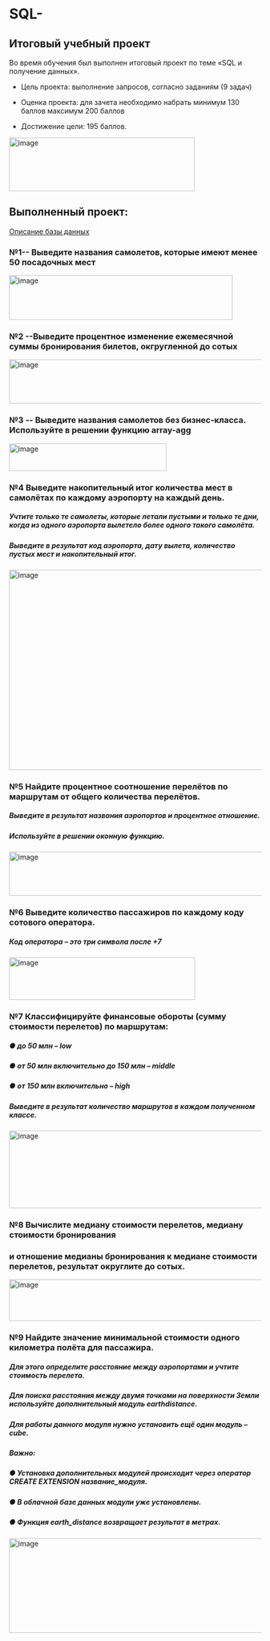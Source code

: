 # SQL-
## Итоговый учебный проект 

Во время обучения был выполнен итоговый проект по теме «SQL и получение данных».

- Цель проекта: выполнение запросов, согласно заданиям (9 задач)

- Оценка проекта: для зачета необходимо набрать минимум 130 баллов максимум 200 баллов

- Достижение цели: 195 баллов.

<img width="370" height="107" alt="image" src="https://github.com/user-attachments/assets/9c4968a4-d355-4e77-8c06-d6545d499830" />


## Выполненный проект:  

[Описание базы данных](https://edu.postgrespro.ru/bookings.pdf)


### №1-- Выведите названия самолетов, которые имеют менее 50 посадочных мест

<img width="446" height="89" alt="image" src="https://github.com/user-attachments/assets/534aae60-2a9e-4d3d-ac21-025c9089f11f" />


### №2 --Выведите процентное изменение ежемесячной суммы бронирования билетов, окгругленной до сотых

<img width="649" height="88" alt="image" src="https://github.com/user-attachments/assets/b8ed2fb4-53f4-4725-a4f7-984e7be46af3" />


### №3 -- Выведите названия самолетов без бизнес-класса. Используйте в решении функцию  array-agg

<img width="314" height="55" alt="image" src="https://github.com/user-attachments/assets/65141a4b-af97-4ce5-be99-2eab8bcbba79" />


### №4 Выведите накопительный итог количества мест в самолётах по каждому аэропорту на каждый день. 
##### Учтите только те самолеты, которые летали пустыми и только те дни, когда из одного аэропорта вылетело более одного такого самолёта.
##### Выведите в результат код аэропорта, дату вылета, количество пустых мест и накопительный итог.
 
<img width="1565" height="400" alt="image" src="https://github.com/user-attachments/assets/94211dac-7840-4991-a898-d19a319e365b" />

### №5 Найдите процентное соотношение перелётов по маршрутам от общего количества перелётов. 
##### Выведите в результат названия аэропортов и процентное отношение.
##### Используйте в решении оконную функцию.

<img width="656" height="88" alt="image" src="https://github.com/user-attachments/assets/8ab2c6d1-63e7-4125-bcb6-8eb0d38b0e2d" />

### №6 Выведите количество пассажиров по каждому коду сотового оператора. 
##### Код оператора – это три символа после +7


<img width="371" height="85" alt="image" src="https://github.com/user-attachments/assets/636794b0-e0be-43cb-bf7a-b9ea55861ca7" />


### №7 Классифицируйте финансовые обороты (сумму стоимости перелетов) по маршрутам:
##### ●	до 50 млн – low
##### ●	от 50 млн включительно до 150 млн – middle
##### ●	от 150 млн включительно – high
##### Выведите в результат количество маршрутов в каждом полученном классе.

<img width="512" height="155" alt="image" src="https://github.com/user-attachments/assets/b1b3cd6c-04d9-4e60-b8f9-61fe4316fc16" />


### №8 Вычислите медиану стоимости перелетов, медиану стоимости бронирования 
### и отношение медианы бронирования к медиане стоимости перелетов, результат округлите до сотых.

<img width="707" height="83" alt="image" src="https://github.com/user-attachments/assets/1ffddb9b-4590-4bd5-a5e7-0dffa5696877" />

### №9 Найдите значение минимальной стоимости одного километра полёта для пассажира.
##### Для этого определите расстояние между аэропортами и учтите стоимость перелета.

##### Для поиска расстояния между двумя точками на поверхности Земли используйте дополнительный модуль earthdistance. 
##### Для работы данного модуля нужно установить ещё один модуль – cube.
##### Важно: 
##### ●	Установка дополнительных модулей происходит через оператор CREATE EXTENSION название_модуля.
##### ●	В облачной базе данных модули уже установлены.
##### ●	Функция earth_distance возвращает результат в метрах.

<img width="638" height="189" alt="image" src="https://github.com/user-attachments/assets/98fe4427-52a2-4f88-961a-00093e8a0ed0" />


  
